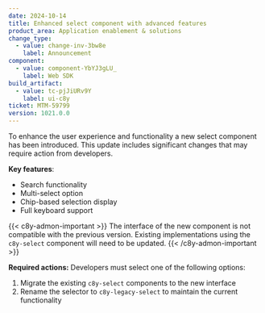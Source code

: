 ```yaml
---
date: 2024-10-14
title: Enhanced select component with advanced features
product_area: Application enablement & solutions
change_type:
  - value: change-inv-3bw8e
    label: Announcement
component:
  - value: component-YbYJ3gLU_
    label: Web SDK
build_artifact:
  - value: tc-pjJiURv9Y
    label: ui-c8y
ticket: MTM-59799
version: 1021.0.0
---
```

To enhance the user experience and functionality a new select component has been introduced. This update includes significant changes that may require action from developers.

**Key features**:
- Search functionality
- Multi-select option
- Chip-based selection display
- Full keyboard support

{{< c8y-admon-important >}}
The interface of the new component is not compatible with the previous version. Existing implementations using the `c8y-select` component will need to be updated.
{{< /c8y-admon-important >}}

**Required actions:**
Developers must select one of the following options:
1. Migrate the existing `c8y-select` components to the new interface
2. Rename the selector to `c8y-legacy-select` to maintain the current functionality
